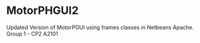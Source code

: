 # MotorPHGUI2
Updated Version of MotorPGUI using frames classes in Netbeans Apache.
Group 1 - CP2 A2101